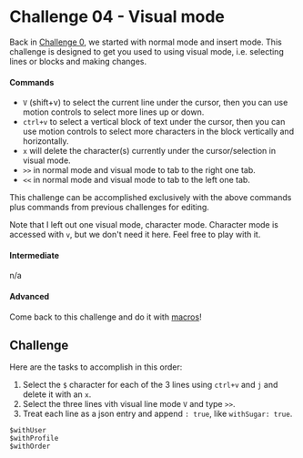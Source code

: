 # Challenge 04 - Visual mode

Back in [Challenge 0](challenge00.md), we started with normal mode and insert mode.
This challenge is designed to get you used to using visual mode, i.e. selecting lines or blocks and making changes.

#### Commands

* `V` (shift+v) to select the current line under the cursor, then you can use motion controls to select more lines up or down.
* `ctrl+v` to select a vertical block of text under the cursor, then you can use motion controls to select more characters in the block vertically and horizontally.
* `x` will delete the character(s) currently under the cursor/selection in visual mode.
* `>>` in normal mode and visual mode to tab to the right one tab.
* `<<` in normal mode and visual mode to tab to the left one tab.

This challenge can be accomplished exclusively with the above commands plus commands from previous challenges for editing.

Note that I left out one visual mode, character mode.
Character mode is accessed with `v`, but we don't need it here.
Feel free to play with it.

#### Intermediate

n/a 

#### Advanced

Come back to this challenge and do it with [macros](challenge09.md)!

## Challenge

Here are the tasks to accomplish in this order:

1. Select the `$` character for each of the 3 lines using `ctrl+v` and `j` and delete it with an `x`.
2. Select the three lines vith visual line mode `V` and type `>>`.
3. Treat each line as a json entry and append `: true`, like `withSugar: true`.

```
$withUser
$withProfile
$withOrder
```